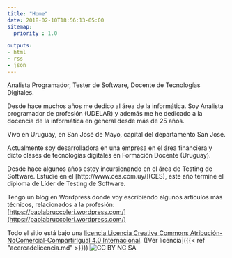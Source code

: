 ```yaml
---
title: "Home"
date: 2018-02-10T18:56:13-05:00
sitemap:
  priority : 1.0

outputs:
- html
- rss
- json
---
```

<p>Analista Programador, Tester de Software, Docente de Tecnologías Digitales.</p>

<p>Desde hace muchos años me dedico al área de la informática. Soy Analista programador de profesión (UDELAR) y además me he dedicado a la docencia de la informática en general desde más de 25 años.</p>

<p>Vivo en Uruguay, en San José de Mayo, capital del departamento San José.</p>

<p>Actualmente soy desarrolladora en una empresa en el área financiera y dicto clases de tecnologías digitales en Formación Docente (Uruguay).</p>

<p>Desde hace algunos años estoy incursionando en el área de Testing de Software. Estudié en el [http://www.ces.com.uy/](CES), este año terminé el diploma de Líder de Testing de Software.
</p>

Tengo un blog en Wordpress donde voy escribiendo algunos artículos más técnicos, relacionados a la profesión: [https://paolabruccoleri.wordpress.com/](https://paolabruccoleri.wordpress.com/)

Todo el sitio está bajo una [licencia Licencia Creative Commons Atribución-NoComercial-CompartirIgual 4.0 Internacional](http://creativecommons.org/licenses/by-nc-sa/4.0/). ([Ver licencia]({{< ref "acercadelicencia.md" >}}))
![CC BY NC SA](/img/by_nc_ca.png)
